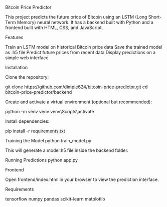 Bitcoin Price Predictor

This project predicts the future price of Bitcoin using an LSTM (Long Short-Term Memory) neural network.
It has a backend built with Python and a frontend built with HTML, CSS, and JavaScript.

Features

Train an LSTM model on historical Bitcoin price data
Save the trained model as .h5 file
Predict future prices from recent data
Display predictions on a simple web interface

Installation

Clone the repository:

git clone https://github.com/dimple624/bitcoin-price-predictor.git
cd bitcoin-price-predictor/backend


Create and activate a virtual environment (optional but recommended):

python -m venv venv
venv\Scripts\activate


Install dependencies:

pip install -r requirements.txt

Training the Model
python train_model.py


This will generate a model.h5 file inside the backend folder.

Running Predictions
python app.py

Frontend

Open frontend/index.html in your browser to view the prediction interface.

Requirements

tensorflow
numpy
pandas
scikit-learn
matplotlib
